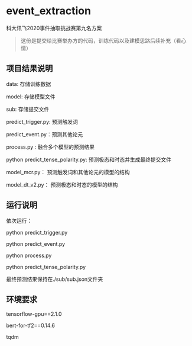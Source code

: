# event_extraction
科大讯飞2020事件抽取挑战赛第九名方案

>这份是提交给比赛举办方的代码，训练代码以及建模思路后续补充（看心情）

## 项目结果说明

data: 存储训练数据

model: 存储模型文件

sub: 存储提交文件

predict_trigger.py: 预测触发词

predict_event.py：预测其他论元

process.py : 融合多个模型的预测结果

python predict_tense_polarity.py: 预测极态和时态并生成最终提交文件

model_mcr.py： 预测触发词和其他论元的模型的结构

model_dt_v2.py： 预测极态和时态的模型的结构

## 运行说明

依次运行：

python predict_trigger.py

python predict_event.py

python process.py

python predict_tense_polarity.py

最终预测结果保持在./sub/sub.json文件夹

## 环境要求

tensorflow-gpu==2.1.0

bert-for-tf2==0.14.6

tqdm

